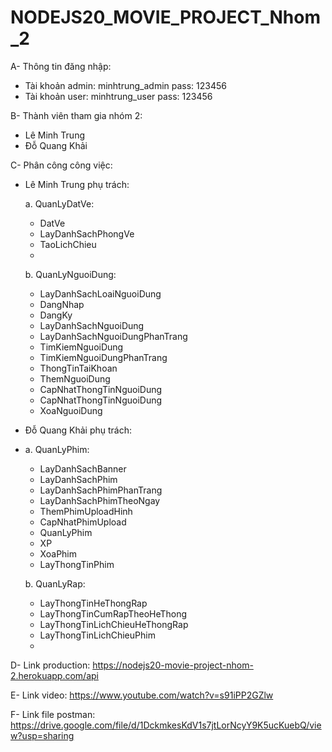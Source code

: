 # NODEJS20_MOVIE_PROJECT_Nhom_2

A- Thông tin đăng nhập:
  * Tài khoản admin: minhtrung_admin pass: 123456
  * Tài khoản user: minhtrung_user pass: 123456
  
B- Thành viên tham gia nhóm 2: 
 * Lê Minh Trung
 * Đỗ Quang Khải
 
C- Phân công công việc:
 * Lê Minh Trung phụ trách:
 
    a. QuanLyDatVe:
      - DatVe
      - LayDanhSachPhongVe
      - TaoLichChieu
      - 
    b. QuanLyNguoiDung:
      - LayDanhSachLoaiNguoiDung
      - DangNhap
      - DangKy
      - LayDanhSachNguoiDung
      - LayDanhSachNguoiDungPhanTrang
      - TimKiemNguoiDung
      - TimKiemNguoiDungPhanTrang
      - ThongTinTaiKhoan
      - ThemNguoiDung
      - CapNhatThongTinNguoiDung
      - CapNhatThongTinNguoiDung
      - XoaNguoiDung
    
 * Đỗ Quang Khải phụ trách:
 *
    a. QuanLyPhim:
      - LayDanhSachBanner
      - LayDanhSachPhim
      - LayDanhSachPhimPhanTrang
      - LayDanhSachPhimTheoNgay
      - ThemPhimUploadHinh
      - CapNhatPhimUpload
      - QuanLyPhim
      - XP
      - XoaPhim
      - LayThongTinPhim
      
    b. QuanLyRap:
      - LayThongTinHeThongRap
      - LayThongTinCumRapTheoHeThong
      - LayThongTinLichChieuHeThongRap
      - LayThongTinLichChieuPhim
      - 
D- Link production:
    https://nodejs20-movie-project-nhom-2.herokuapp.com/api
    
E- Link video:
    https://www.youtube.com/watch?v=s91iPP2GZlw
    
F- Link file postman:
    https://drive.google.com/file/d/1DckmkesKdV1s7jtLorNcyY9K5ucKuebQ/view?usp=sharing

    
    
